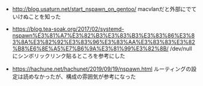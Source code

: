 - http://blog.usaturn.net/start_nspawn_on_gentoo/
macvlanだと外部にでていけぬことを知った

- https://blog.tea-soak.org/2017/02/systemd-nspawn%E3%81%A7%E3%82%B3%E3%83%B3%E3%83%86%E3%83%8A%E3%82%92%E3%83%96%E3%83%AA%E3%83%83%E3%82%B8%E6%8E%A5%E7%B6%9A%E3%81%99%E3%82%8B/
/dev/nullにシンボリックリンク貼るところを参考にした

- https://hachune.net/hachunet/2019/09/19/nspawn.html
ルーティングの設定は読めなかったが、構成の雰囲気が参考になった
